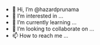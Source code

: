 - 👋 Hi, I’m @hazardprunama
- 👀 I’m interested in ...
- 🌱 I’m currently learning ...
- 💞️ I’m looking to collaborate on ...
- 📫 How to reach me ...

<!---
hazardprunama/hazardprunama is a ✨ special ✨ repository because its `README.md` (this file) appears on your GitHub profile.
You can click the Preview link to take a look at your changes.
--->
